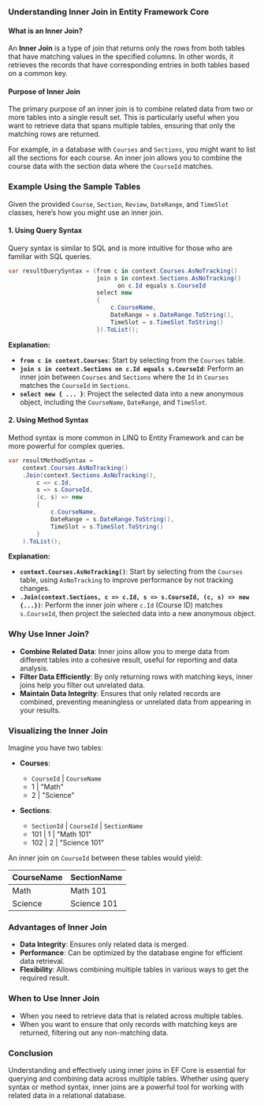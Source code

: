 ### Understanding Inner Join in Entity Framework Core

#### **What is an Inner Join?**

An **Inner Join** is a type of join that returns only the rows from both tables that have matching values in the specified columns. In other words, it retrieves the records that have corresponding entries in both tables based on a common key.

#### **Purpose of Inner Join**

The primary purpose of an inner join is to combine related data from two or more tables into a single result set. This is particularly useful when you want to retrieve data that spans multiple tables, ensuring that only the matching rows are returned.

For example, in a database with `Courses` and `Sections`, you might want to list all the sections for each course. An inner join allows you to combine the course data with the section data where the `CourseId` matches.

### Example Using the Sample Tables

Given the provided `Course`, `Section`, `Review`, `DateRange`, and `TimeSlot` classes, here’s how you might use an inner join.

#### **1. Using Query Syntax**

Query syntax is similar to SQL and is more intuitive for those who are familiar with SQL queries.

```csharp
var resultQuerySyntax = (from c in context.Courses.AsNoTracking()
                         join s in context.Sections.AsNoTracking()
                               on c.Id equals s.CourseId
                         select new
                         {
                             c.CourseName,
                             DateRange = s.DateRange.ToString(),
                             TimeSlot = s.TimeSlot.ToString()
                         }).ToList();
```

**Explanation:**
- **`from c in context.Courses`**: Start by selecting from the `Courses` table.
- **`join s in context.Sections on c.Id equals s.CourseId`**: Perform an inner join between `Courses` and `Sections` where the `Id` in `Courses` matches the `CourseId` in `Sections`.
- **`select new { ... }`**: Project the selected data into a new anonymous object, including the `CourseName`, `DateRange`, and `TimeSlot`.

#### **2. Using Method Syntax**

Method syntax is more common in LINQ to Entity Framework and can be more powerful for complex queries.

```csharp
var resultMethodSyntax =
    context.Courses.AsNoTracking()
    .Join(context.Sections.AsNoTracking(),
        c => c.Id,
        s => s.CourseId,
        (c, s) => new
        {
            c.CourseName,
            DateRange = s.DateRange.ToString(),
            TimeSlot = s.TimeSlot.ToString()
        }
    ).ToList();
```

**Explanation:**
- **`context.Courses.AsNoTracking()`**: Start by selecting from the `Courses` table, using `AsNoTracking` to improve performance by not tracking changes.
- **`.Join(context.Sections, c => c.Id, s => s.CourseId, (c, s) => new {...})`**: Perform the inner join where `c.Id` (Course ID) matches `s.CourseId`, then project the selected data into a new anonymous object.

### **Why Use Inner Join?**

- **Combine Related Data**: Inner joins allow you to merge data from different tables into a cohesive result, useful for reporting and data analysis.
- **Filter Data Efficiently**: By only returning rows with matching keys, inner joins help you filter out unrelated data.
- **Maintain Data Integrity**: Ensures that only related records are combined, preventing meaningless or unrelated data from appearing in your results.

### **Visualizing the Inner Join**

Imagine you have two tables:

- **Courses**: 
  - `CourseId` | `CourseName`
  - 1 | "Math"
  - 2 | "Science"

- **Sections**:
  - `SectionId` | `CourseId` | `SectionName`
  - 101 | 1 | "Math 101"
  - 102 | 2 | "Science 101"

An inner join on `CourseId` between these tables would yield:

| CourseName | SectionName |
|------------|-------------|
| Math       | Math 101    |
| Science    | Science 101 |

### **Advantages of Inner Join**

- **Data Integrity**: Ensures only related data is merged.
- **Performance**: Can be optimized by the database engine for efficient data retrieval.
- **Flexibility**: Allows combining multiple tables in various ways to get the required result.

### **When to Use Inner Join**

- When you need to retrieve data that is related across multiple tables.
- When you want to ensure that only records with matching keys are returned, filtering out any non-matching data.

### **Conclusion**

Understanding and effectively using inner joins in EF Core is essential for querying and combining data across multiple tables. Whether using query syntax or method syntax, inner joins are a powerful tool for working with related data in a relational database.